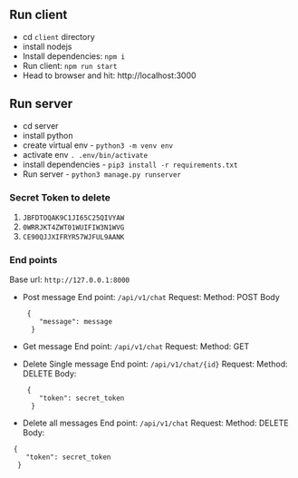 ## Run client
- cd `client` directory
- install nodejs
- Install dependencies: `npm i`
- Run client: `npm run start`
- Head to browser and hit: http://localhost:3000

## Run server
- cd server
- install python
- create virtual env - `python3 -m venv env`
- activate env `. .env/bin/activate`
- install dependencies - `pip3 install -r requirements.txt`
- Run server - `python3 manage.py runserver`

### Secret Token to delete
1. `JBFDTOQAK9C1JI65C25QIVYAW`
2. `0WRRJKT4ZWT01WUIFIW3N1WVG`
3. `CE90QJJXIFRYR57WJFUL9AANK`

### End points
Base url: `http://127.0.0.1:8000`
- Post message
  End point: `/api/v1/chat`
  Request:
  Method: POST
  Body
  ```
   {
      "message": message
    }
  ```
- Get message
  End point: `/api/v1/chat`
  Request:
  Method: GET
  
- Delete Single message
  End point: `/api/v1/chat/{id}`
  Request:
  Method: DELETE
  Body:
  ```
   {
      "token": secret_token
    }
  ```
 - Delete all messages
  End point: `/api/v1/chat`
  Request:
  Method: DELETE
  Body:
  ```
   {
      "token": secret_token
    }
  ```

